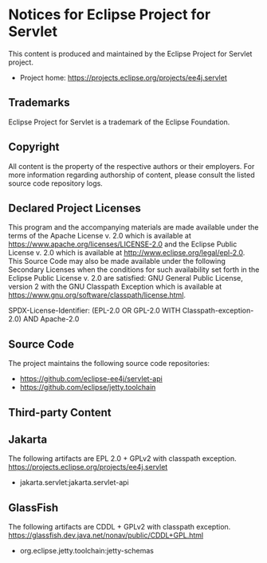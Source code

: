 # Notices for Eclipse Project for Servlet

This content is produced and maintained by the Eclipse Project for Servlet
project.

* Project home: https://projects.eclipse.org/projects/ee4j.servlet


## Trademarks

Eclipse Project for Servlet is a trademark of the Eclipse Foundation.


## Copyright

All content is the property of the respective authors or their employers. For
more information regarding authorship of content, please consult the listed
source code repository logs.


## Declared Project Licenses

This program and the accompanying materials are made available under the terms
of the Apache License v. 2.0 which is available at https://www.apache.org/licenses/LICENSE-2.0
and the Eclipse Public License v. 2.0 which is available at
http://www.eclipse.org/legal/epl-2.0. This Source Code may also be made
available under the following Secondary Licenses when the conditions for such
availability set forth in the Eclipse Public License v. 2.0 are satisfied: GNU
General Public License, version 2 with the GNU Classpath Exception which is
available at https://www.gnu.org/software/classpath/license.html.

SPDX-License-Identifier: (EPL-2.0 OR GPL-2.0 WITH Classpath-exception-2.0) AND Apache-2.0


## Source Code

The project maintains the following source code repositories:

 * https://github.com/eclipse-ee4j/servlet-api
 * https://github.com/eclipse/jetty.toolchain


## Third-party Content

## Jakarta

The following artifacts are EPL 2.0 + GPLv2 with classpath exception.
https://projects.eclipse.org/projects/ee4j.servlet

 * jakarta.servlet:jakarta.servlet-api


## GlassFish

The following artifacts are CDDL + GPLv2 with classpath exception.
https://glassfish.dev.java.net/nonav/public/CDDL+GPL.html

 * org.eclipse.jetty.toolchain:jetty-schemas

